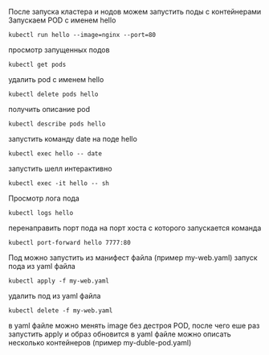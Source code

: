 После запуска кластера и нодов можем запустить поды с контейнерами
Запускаем POD с именем hello
```
kubectl run hello --image=nginx --port=80
```
просмотр запущенных подов
```
kubectl get pods
```
удалить pod с именем hello
```
kubectl delete pods hello
```
получить описание pod
```
kubectl describe pods hello
```
запустить команду date на поде hello
```
kubectl exec hello -- date
```
запустить шелл интерактивно
```
kubectl exec -it hello -- sh
```
Просмотр лога пода
```
kubectl logs hello
```
перенаправить порт пода на порт хоста с которого запускается команда
```
kubectl port-forward hello 7777:80
```
Под можно запустить из манифест файла (пример my-web.yaml)
запуск пода из yaml файла
```
kubectl apply -f my-web.yaml
```
удалить под из yaml файла
```
kubectl delete -f my-web.yaml
```
в yaml файле можно менять image без дестроя POD, после чего еше раз запустить apply и образ обновится
в yaml файле можно описать несколько контейнеров (пример my-duble-pod.yaml)
